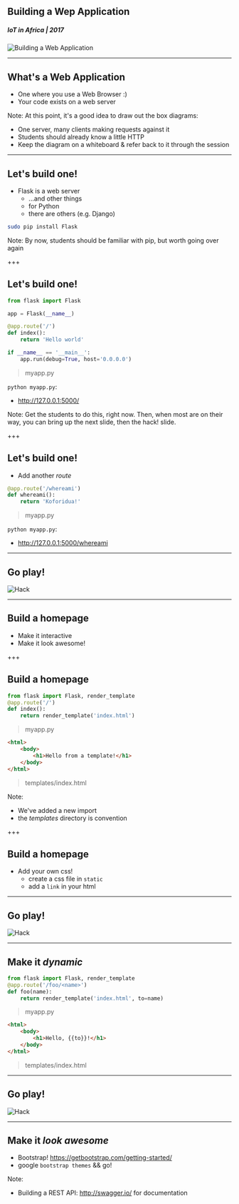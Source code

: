 ## Building a Wep Application
##### IoT in Africa | 2017
![Building a Web Application](/assets/img/flask-600.png)

---
## What's a Web Application
* One where you use a Web Browser :)
* Your code exists on a web server

Note:
At this point, it's a good idea to draw out the box diagrams:
  * One server, many clients making requests against it
  * Students should already know a little HTTP
  * Keep the diagram on a whiteboard & refer back to it through the session
---
## Let's build one!
* Flask is a web server
  * ...and other things
  * for Python
  * there are others (e.g. Django)

```sh
sudo pip install Flask
```

Note:
By now, students should be familiar with pip, but worth going over again

+++
## Let's build one!
```python
from flask import Flask

app = Flask(__name__)

@app.route('/')
def index():
    return 'Hello world'

if __name__ == '__main__':
    app.run(debug=True, host='0.0.0.0')
```
> myapp.py

`python myapp.py`:
*  http://127.0.0.1:5000/

Note:
Get the students to do this, right now. Then, when most are on their way,
you can bring up the next slide, then the hack! slide.

+++
## Let's build one!
* Add another *route*

```python
@app.route('/whereami')
def whereami():
    return 'Koforidua!'
```
> myapp.py

`python myapp.py`:
* http://127.0.0.1:5000/whereami

---
## Go play!
![Hack](/assets/img/hack-600.png)

---
## Build a homepage
* Make it interactive
* Make it look awesome!

+++
## Build a homepage
```python
from flask import Flask, render_template
@app.route('/')
def index():
    return render_template('index.html')
```
> myapp.py

```html
<html>
    <body>
        <h1>Hello from a template!</h1>
    </body>
</html>
```
> templates/index.html

Note:
* We've added a new import
* the *templates* directory is convention

+++
## Build a homepage
* Add your own css!
  * create a css file in ```static```
  * add a ```link``` in your html

---
## Go play!
![Hack](/assets/img/hack-600.png)

---
## Make it *dynamic*
```python
from flask import Flask, render_template
@app.route('/foo/<name>')
def foo(name):
    return render_template('index.html', to=name)
```
> myapp.py

```html
<html>
    <body>
        <h1>Hello, {{to}}!</h1>
    </body>
</html>
```
> templates/index.html

---
## Go play!
![Hack](/assets/img/hack-600.png)

---
## Make it *look awesome*
* Bootstrap!
https://getbootstrap.com/getting-started/
* google ```bootstrap themes``` && go!

Note:
* Building a REST API: http://swagger.io/ for documentation
